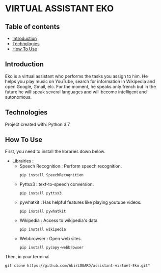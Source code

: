 # VIRTUAL ASSISTANT EKO


## Table of contents

* [Introduction](#introduction)
* [Technologies](#technologies)
* [How To Use](#how-to-use)

## Introduction

Eko is a virtual assistant who performs the tasks you assign to him. 
He helps you play music on YouTube, search for information in 
Wikipedia and open Google, Gmail, etc.
For the moment, he speaks only french but in the future he will speak
several languages and will become intelligent and autonomous.

## Technologies

Project created with:
    Python 3.7

## How To Use

First, you need to install the libraries down below.
   * Librairies :
      - Speech Recognition : Perform speech recognition. 
          ```
          pip install SpeechRecognition
          ```
      - Pyttsx3 : text-to-speech conversion.
          ```
          pip install pyttsx3
          ```
      - pywhatkit : Has helpful features like playing youtube videos.
          ```
          pip install pywhatkit
          ```
      - Wikipedia : Access to wikipedia's data.
          ```
          pip install wikipedia
          ```
      - Webbrowser : Open web sites.     
          ```
          pip install pycopy-webbrowser
          ```


Then, in your terminal 
 ```
git clone https://github.com/AbirLOUARD/assistant-virtuel-Eko.git"
```
